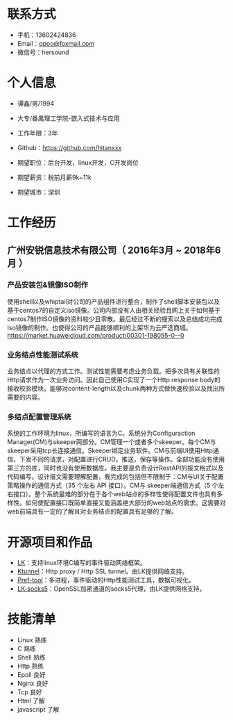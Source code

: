 
# 联系方式
- 手机：13602424836
- Email：qpoo@foxmail.com
- 微信号：hersound


# 个人信息

 - 谭鑫/男/1994 
 - 大专/番禺理工学院-嵌入式技术与应用
 - 工作年限：3年
 - Github：https://github.com/hitanxxx

 - 期望职位：后台开发，linux开发，C开发岗位
 - 期望薪资：税前月薪9k~11k
 - 期望城市：深圳


# 工作经历

## 广州安锐信息技术有限公司（ 2016年3月 ~ 2018年6月 ）
### 产品安装包&镜像ISO制作
使用shell以及whiptail对公司的产品组件进行整合，制作了shell脚本安装包以及基于centos7的自定义iso镜像。公司内部没有人由相关经验且网上关于如何基于centos7制作ISO镜像的资料较少且零散。最后经过不断的搜索以及总结成功完成Iso镜像的制作。也使得公司的产品能够顺利的上架华为云严选商城。https://market.huaweicloud.com/product/00301-198055-0--0
  
  
  ### 业务结点性能测试系统
业务结点以代理的方式工作。测试性能需要考虑业务负载。把多次具有关联性的Http请求作为一次业务访问。因此自己使用C实现了一个Http response body的接收校验模块。能够对content-length以及chunk两种方式做快速校验以及找出所需要的内容。


### 多结点配置管理系统
系统的工作环境为linux，所编写的语言为C。系统分为Configuraction Manager(CM)与skeeper两部分。CM管理一个或者多个skeeper。每个CM与skeeper采用tcp长连接通信。Skeeper绑定业务软件。CM与前端UI使用Http通信，下发不同的请求，对配置进行CRUD，推送，保存等操作。全部功能没有使用第三方的库，同时也没有使用数据库。我主要是负责设计RestAPI的报文格式以及代码编写。设计报文需要理解配置，我完成的包括但不限制于：CM与UI关于配置策略操作的通信方式（35 个左右 API 接口）。CM与 skeeper端通信方式（5 个左右接口）。整个系统最难的部分在于各个web站点的多样性使得配置文件也具有多样性。如何使配置接口既简单直接又能涵盖绝大部分的web站点的需求。这需要对web前端具有一定的了解且对业务结点的配置具有足够的了解。
# 开源项目和作品
  - [LK](https://github.com/hitanxxx/LK)：支持linux环境C编写的事件驱动网络框架。
  - [Ktunnel](https://github.com/hitanxxx/k_tunnel)：Http proxy / Http SSL tunnel。由LK提供网络支持。
  - [Pref-tool](https://github.com/hitanxxx/perf_tool)：多进程，事件驱动的Http性能测试工具，数据可视化。
  - [LK-socks5](https://github.com/hitanxxx/lk_socks5)：OpenSSL加密通道的socks5代理，由LK提供网络支持。
# 技能清单
- Linux	熟练
- C	熟练
- Shell	熟练
- Http	熟练
- Epoll	良好
- Nginx	良好
- Tcp	良好
- Html 了解
- javascript 了解


